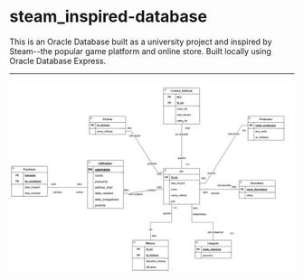 # steam_inspired-database
This is an Oracle Database built as a university project and inspired by Steam--the popular game platform and online store. Built locally using Oracle Database Express.

___

![The Entitiy-Relation Diagram](https://github.com/octavian-diaconescu/steam_inspired-database/blob/main/ERD.png)

